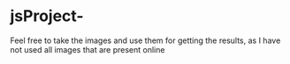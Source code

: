 # jsProject-
Feel free to take the images and use them for getting the results, as I have not used all images that are present online
